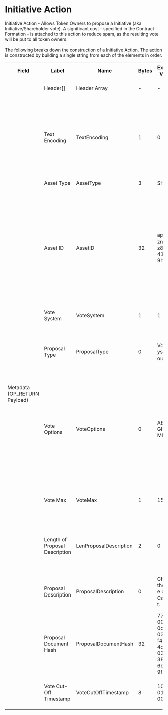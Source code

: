 
<html>
	<head>
		<link rel="stylesheet" href="css/style.css">
		<H1>Initiative Action</H1>
		<p>
		Initiative Action -  Allows Token Owners to propose a Initiative (aka Initiative/Shareholder vote).  A significant cost - specified in the Contract Formation - is attached to this action to reduce spam, as the resulting vote will be put to all token owners.<br><br>
		The following breaks down the construction of a Initiative Action. The action is constructed by building a single string from each of the elements in order.
		</p>
	</head>
	<div class="ritz grid-container" dir="ltr">
		<body>
			<table class="waffle" cellspacing="0" cellpadding="0" table-layout=fixed width=100%>
				 <tr style='height:19px;'>
				    <th style="width:6%" class="s0">Field</th>
				   	<th style="width:9%" class="s1">Label</th>
				    <th style="width:9%" class="s1">Name</th>
				    <th style="width:2%" class="s1">Bytes</th>
				    <th style="width:29%" class="s1">Example Values</th>
				    <th style="width:26%" class="s1">Comments</th>
				    <th style="width:5%" class="s1">Data Type</th>
				    <th style="width:14%" class="s2">Amendment Restrictions</th>
				</tr>
				<tr>
					<td class="s5" rowspan="12">Metadata (OP_RETURN Payload)</td>
			    	<td class="g6">Header[]</td>
			    	<td class="g6">Header Array</td>
			    	<td class="g6">-</td>
			    	<td class="g6">-</td>
			    	<td class="g6">Common header data for all messages</td>
			    	<td class="g6">Header</td>
			    	<td class="g7"></td>
			    </tr>
					<tr>
			    	<td class="g10">Text Encoding</td>
			    	<td class="g10">TextEncoding</td>
			    	<td class="g10">1</td>
			    	<td class="g10" style="word-break:break-all">0</td>
			    	<td class="g10"> 0 = ASCII, 1 = UTF-8, 2 = UTF-16, 3 = Unicode.  Encoding applies to all 'text' data types. All 'string' types will always be encoded with ASCII.  Where string is selected, all fields will be ASCII.</td>
			    	<td class="g10">uint8</td>
			    	<td class="g11">Can be changed by Issuer or Operator at their discretion.</td>
				</tr>				<tr>
			    	<td class="g10">Asset Type</td>
			    	<td class="g10">AssetType</td>
			    	<td class="g10">3</td>
			    	<td class="g10" style="word-break:break-all">SHC</td>
			    	<td class="g10">eg. Share, Bond, Ticket</td>
			    	<td class="g10">string</td>
			    	<td class="g11"></td>
				</tr>				<tr>
			    	<td class="g10">Asset ID</td>
			    	<td class="g10">AssetID</td>
			    	<td class="g10">32</td>
			    	<td class="g10" style="word-break:break-all">apm2qsznhks23z8d83u41s8019hyri3i</td>
			    	<td class="g10">Randomly generated base58 string.  Each Asset ID should be unique.  However, an Asset ID is always linked to a Contract that is identified by the public address of the Contract wallet. The Asset Type can be the leading bytes - a convention - to make it easy to identify that it is a token by humans.</td>
			    	<td class="g10">string</td>
			    	<td class="g11"></td>
				</tr>				<tr>
			    	<td class="g10">Vote System</td>
			    	<td class="g10">VoteSystem</td>
			    	<td class="g10">1</td>
			    	<td class="g10" style="word-break:break-all">1</td>
			    	<td class="g10">X for Vote System X. (1-255, 0 is not valid.)</td>
			    	<td class="g10">uint8</td>
			    	<td class="g11"></td>
				</tr>				<tr>
			    	<td class="g10">Proposal Type</td>
			    	<td class="g10">ProposalType</td>
			    	<td class="g10">0</td>
			    	<td class="g10" style="word-break:break-all">VotingSystemCount</td>
			    	<td class="g10">Length 1-255 bytes. P - Proposal, otherwise the name of the subfield that is looking to be amended/modified.</td>
			    	<td class="g10">nvarchar8</td>
			    	<td class="g11"></td>
				</tr>				<tr>
			    	<td class="g10">Vote Options</td>
			    	<td class="g10">VoteOptions</td>
			    	<td class="g10">0</td>
			    	<td class="g10" style="word-break:break-all">ABCDEFGHIJKLMNO</td>
			    	<td class="g10">Length 1-255 bytes. 0 is not valid. Each byte allows for a different vote option.  Typical votes will likely be multiple choice or Y/N. Vote instances are identified by the Tx-ID. AB000000000 would be chosen for Y/N (binary) type votes.</td>
			    	<td class="g10">nvarchar8</td>
			    	<td class="g11"></td>
				</tr>				<tr>
			    	<td class="g10">Vote Max</td>
			    	<td class="g10">VoteMax</td>
			    	<td class="g10">1</td>
			    	<td class="g10" style="word-break:break-all">15</td>
			    	<td class="g10">Range: 1-X. How many selections can a voter make in a Ballot Cast.  1 is selected for Y/N (binary)</td>
			    	<td class="g10">uint8</td>
			    	<td class="g11"></td>
				</tr>				<tr>
			    	<td class="g10">Length of Proposal Description</td>
			    	<td class="g10">LenProposalDescription</td>
			    	<td class="g10">2</td>
			    	<td class="g10" style="word-break:break-all">0</td>
			    	<td class="g10">Length of Proposal Description Subfield (bytes). 0 to 65,535 bytes. 0 is valid. If 0, Proposal Document Hash is also 0.</td>
			    	<td class="g10">uint16</td>
			    	<td class="g11"></td>
				</tr>				<tr>
			    	<td class="g10">Proposal Description</td>
			    	<td class="g10">ProposalDescription</td>
			    	<td class="g10">0</td>
			    	<td class="g10" style="word-break:break-all">Change the name of the Contract.</td>
			    	<td class="g10">Length 0 to 65,535 bytes. 0 is valid. If 0, Proposal Document Hash is also 0. Description of the vote</td>
			    	<td class="g10">nvarchar16</td>
			    	<td class="g11"></td>
				</tr>				<tr>
			    	<td class="g10">Proposal Document Hash</td>
			    	<td class="g10">ProposalDocumentHash</td>
			    	<td class="g10">32</td>
			    	<td class="g10" style="word-break:break-all">77201b0094f50df309f0343e4f44dae64d0de503c91038faf2c6b039f9f18aec</td>
			    	<td class="g10">Hash of the proposal document to be distributed to voters</td>
			    	<td class="g10">sha256</td>
			    	<td class="g11"></td>
				</tr>				<tr>
			    	<td class="g10">Vote Cut-Off Timestamp</td>
			    	<td class="g10">VoteCutOffTimestamp</td>
			    	<td class="g10">8</td>
			    	<td class="g10" style="word-break:break-all">10/07/2018 00:00:00</td>
			    	<td class="g10">Ballot casts after this timestamp will not be included. The vote has finished.</td>
			    	<td class="g10">time</td>
			    	<td class="g11"></td>
				</tr>
			</table>
		</body>
	</div>
</html>